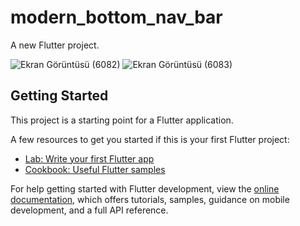 # modern_bottom_nav_bar

A new Flutter project.

![Ekran Görüntüsü (6082)](https://github.com/aslikuscu/modern_bottom_nav_bar/assets/115110503/bf09e957-6c44-4fe4-9e51-804650113b6c)
![Ekran Görüntüsü (6083)](https://github.com/aslikuscu/modern_bottom_nav_bar/assets/115110503/db3fe5af-816b-4889-8fd5-bd2b7d46b09d)


## Getting Started

This project is a starting point for a Flutter application.

A few resources to get you started if this is your first Flutter project:

- [Lab: Write your first Flutter app](https://docs.flutter.dev/get-started/codelab)
- [Cookbook: Useful Flutter samples](https://docs.flutter.dev/cookbook)

For help getting started with Flutter development, view the
[online documentation](https://docs.flutter.dev/), which offers tutorials,
samples, guidance on mobile development, and a full API reference.
